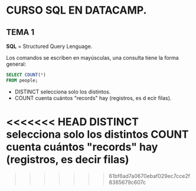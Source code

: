# CURSO SQL EN DATACAMP.

## TEMA 1

**SQL** = Structured Query Lenguage.

Los comandos se escriben en mayúsculas, una consulta tiene la forma general:
```SQL
SELECT COUNT(*)
FROM people;
```
- DISTINCT selecciona solo los distintos.  
- COUNT cuenta cuántos "records" hay (registros, es d ecir filas).  

<<<<<<< HEAD
DISTINCT	selecciona solo los distintos
COUNT		cuenta cuántos "records" hay (registros, es decir filas)
=======
>>>>>>> 61bf6ad7a0670ebaf029ec7cce2f8365679c607c



